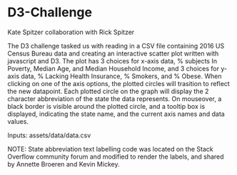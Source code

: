 # D3-Challenge

Kate Spitzer    collaboration with Rick Spitzer

The D3 challenge tasked us with reading in a CSV file containing 2016 US Census Bureau data and creating an interactive scatter plot written with javascript and D3.
The plot has 3 choices for x-axis data, % subjects In Poverty, Median Age, and Median Household Income, and 3 choices for y-axis data, % Lacking Health Insurance, %
Smokers, and % Obese.  When clicking on one of the axis options, the plotted circles will trasition to reflect the new datapoint.  Each plotted circle on the graph
will display the 2 character abbreviation of the state the data represents.  On mouseover, a black border is visible around the plotted circle, and a tooltip box is
displayed, indicating the state name, and the current axis names and data values.

Inputs:
assets/data/data.csv


NOTE:  State abbreviation text labelling code was located on the Stack Overflow community forum and modified to render the labels, and shared by
Annette Broeren and Kevin Mickey.
